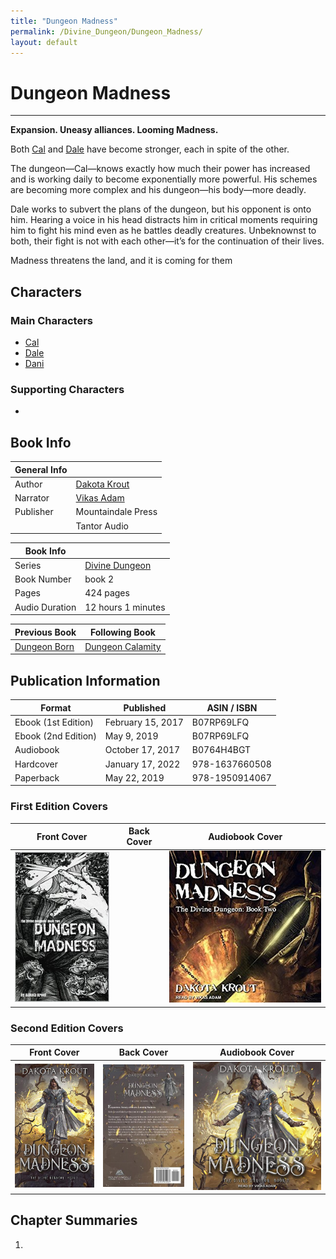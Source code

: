 ```yaml
---
title: "Dungeon Madness"
permalink: /Divine_Dungeon/Dungeon_Madness/
layout: default
---
```

# Dungeon Madness
---
**Expansion. Uneasy alliances. Looming Madness.**

Both [Cal](../../_Characters/DivineDungeon/Cal.md) and [Dale](../../_Characters/DivineDungeon/Dale.md) have become stronger, each in spite of the other.

The dungeon—Cal—knows exactly how much their power has increased and is working daily to become exponentially more powerful. His schemes are becoming more complex and his dungeon—his body—more deadly.

Dale works to subvert the plans of the dungeon, but his opponent is onto him. Hearing a voice in his head distracts him in critical moments requiring him to fight his mind even as he battles deadly creatures. Unbeknownst to both, their fight is not with each other—it’s for the continuation of their lives.

Madness threatens the land, and it is coming for them

## Characters

### Main Characters
- [Cal](../../_Characters/DivineDungeon/Cal.md)
- [Dale](../../_Characters/DivineDungeon/Dale.md)
- [Dani](../../_Characters/DivineDungeon/Dani.md)


### Supporting Characters
-  

## Book Info

| General Info |  |
|---|---|
| Author| [Dakota Krout](../../_Lexicon/DakotaKrout.md) |
| Narrator| [Vikas Adam](../../_Lexicon/VikasAdam.md) |
| Publisher | Mountaindale Press |
| | Tantor Audio |

| Book Info |  |
|---|---|
| Series | [Divine Dungeon](DivineDungeon.md) |
| Book Number | book 2 |
| Pages | 424 pages |
| Audio Duration| 12 hours 1 minutes |

| Previous Book | Following Book |
|---|---|
| [Dungeon Born](DungeonBorn.md) | [Dungeon Calamity](DungeonCalamity.md) |

## Publication Information

| Format | Published | ASIN / ISBN |
|---|---|---|
| Ebook (1st Edition) | February 15, 2017 | B07RP69LFQ |
| Ebook (2nd Edition) | May 9, 2019 | B07RP69LFQ |
| Audiobook | October 17, 2017 | B0764H4BGT |
| Hardcover | January 17, 2022 | 978-1637660508 |
| Paperback | May 22, 2019 | 978-1950914067 |

### First Edition Covers

| Front Cover | Back Cover | Audiobook Cover |
|---|---|---|
| ![dungeonmadness_cover1](../../images/DivineDungeon/DungeonMadness/dungeonmadness_cover1.jpg) |   | ![dungeonmadness_audiocover1](../../images/DivineDungeon/DungeonMadness/dungeonmadness_audiocover1.jpg)

### Second Edition Covers

| Front Cover | Back Cover | Audiobook Cover |
|---|---|---|
| ![dungeonmadness_cover2](../../images/DivineDungeon/DungeonMadness/dungeonmadness_cover2.jpg) | ![dungeonmadness_backcover](../../images/DivineDungeon/DungeonMadness/dungeonmadness_backcover.jpg) | ![dungeonmadness_audiocover2](../../images/DivineDungeon/DungeonMadness/dungeonmadness_audiocover2.jpg)

## Chapter Summaries
1. 